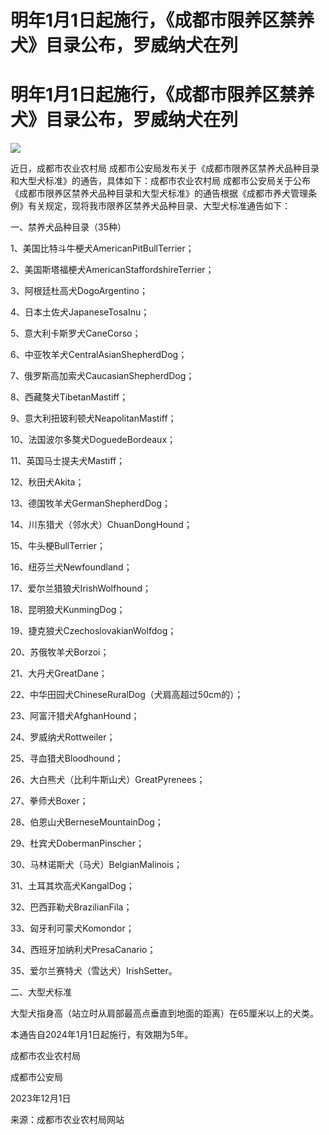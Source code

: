# 明年1月1日起施行，《成都市限养区禁养犬》目录公布，罗威纳犬在列

# 明年1月1日起施行，《成都市限养区禁养犬》目录公布，罗威纳犬在列

![](https://inews.gtimg.com/news_bt/Oa5yZRCVFCqeFj5MofXNiofuPSEXKQlzG9JK8r2LCAluwAA/1000)

近日，成都市农业农村局 成都市公安局发布关于《成都市限养区禁养犬品种目录和大型犬标准》的通告，具体如下：成都市农业农村局
成都市公安局关于公布《成都市限养区禁养犬品种目录和大型犬标准》的通告根据《成都市养犬管理条例》有关规定，现将我市限养区禁养犬品种目录、大型犬标准通告如下：

一、禁养犬品种目录（35种）

1、美国比特斗牛梗犬AmericanPitBullTerrier；

2、美国斯塔福梗犬AmericanStaffordshireTerrier；

3、阿根廷杜高犬DogoArgentino；

4、日本土佐犬JapaneseTosaInu；

5、意大利卡斯罗犬CaneCorso；

6、中亚牧羊犬CentralAsianShepherdDog；

7、俄罗斯高加索犬CaucasianShepherdDog；

8、西藏獒犬TibetanMastiff；

9、意大利扭玻利顿犬NeapolitanMastiff；

10、法国波尔多獒犬DoguedeBordeaux；

11、英国马士提夫犬Mastiff；

12、秋田犬Akita；

13、德国牧羊犬GermanShepherdDog；

14、川东猎犬（邻水犬）ChuanDongHound；

15、牛头梗BullTerrier；

16、纽芬兰犬Newfoundland；

17、爱尔兰猎狼犬IrishWolfhound；

18、昆明狼犬KunmingDog；

19、捷克狼犬CzechoslovakianWolfdog；

20、苏俄牧羊犬Borzoi；

21、大丹犬GreatDane；

22、中华田园犬ChineseRuralDog（犬肩高超过50cm的）；

23、阿富汗猎犬AfghanHound；

24、罗威纳犬Rottweiler；

25、寻血猎犬Bloodhound；

26、大白熊犬（比利牛斯山犬）GreatPyrenees；

27、拳师犬Boxer；

28、伯恩山犬BerneseMountainDog；

29、杜宾犬DobermanPinscher；

30、马林诺斯犬（马犬）BelgianMalinois；

31、土耳其坎高犬KangalDog；

32、巴西菲勒犬BrazilianFila；

33、匈牙利可蒙犬Komondor；

34、西班牙加纳利犬PresaCanario；

35、爱尔兰赛特犬（雪达犬）IrishSetter。

二、大型犬标准

大型犬指身高（站立时从肩部最高点垂直到地面的距离）在65厘米以上的犬类。

本通告自2024年1月1日起施行，有效期为5年。

成都市农业农村局

成都市公安局

2023年12月1日

来源：成都市农业农村局网站

